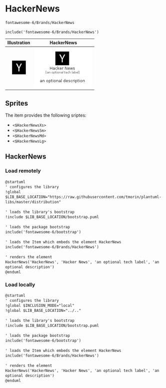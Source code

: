 # HackerNews


```text
fontawesome-6/Brands/HackerNews
```

```text
include('fontawesome-6/Brands/HackerNews')
```



| Illustration | HackerNews |
| :---: | :---: |
| ![illustration for Illustration](../../fontawesome-6/Brands/HackerNews.png) | ![illustration for HackerNews](../../fontawesome-6/Brands/HackerNews.Local.png) |



## Sprites
The item provides the following sriptes:

- `<$HackerNewsXs>`
- `<$HackerNewsSm>`
- `<$HackerNewsMd>`
- `<$HackerNewsLg>`





## HackerNews

### Load remotely
```plantuml
@startuml
' configures the library
!global $LIB_BASE_LOCATION="https://raw.githubusercontent.com/tmorin/plantuml-libs/master/distribution"

' loads the library's bootstrap
!include $LIB_BASE_LOCATION/bootstrap.puml

' loads the package bootstrap
include('fontawesome-6/bootstrap')

' loads the Item which embeds the element HackerNews
include('fontawesome-6/Brands/HackerNews')

' renders the element
HackerNews('HackerNews', 'Hacker News', 'an optional tech label', 'an optional description')
@enduml
```

### Load locally
```plantuml
@startuml
' configures the library
!global $INCLUSION_MODE="local"
!global $LIB_BASE_LOCATION="../.."

' loads the library's bootstrap
!include $LIB_BASE_LOCATION/bootstrap.puml

' loads the package bootstrap
include('fontawesome-6/bootstrap')

' loads the Item which embeds the element HackerNews
include('fontawesome-6/Brands/HackerNews')

' renders the element
HackerNews('HackerNews', 'Hacker News', 'an optional tech label', 'an optional description')
@enduml
```

